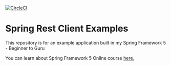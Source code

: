 [![CircleCI](https://circleci.com/gh/olegbezk/spring-rest-client-examples.svg?style=svg)](https://circleci.com/gh/springframeworkguru/spring-rest-client-examples)
# Spring Rest Client Examples

This repository is for an example application built in my Spring Framework 5 - Beginner to Guru

You can learn about Spring Framework 5 Online course [here.](http://courses.springframework.guru/p/spring-framework-5-begginer-to-guru/?product_id=363173)